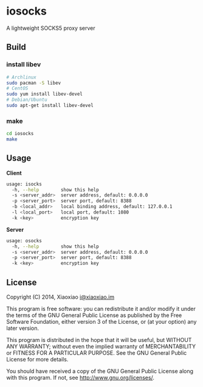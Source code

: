 # iosocks  #

A lightweight SOCKS5 proxy server

## Build ##

### install libev ###

```bash
# Archlinux
sudo pacman -S libev
# CentOS
sudo yum install libev-devel
# Debian/Ubuntu
sudo apt-get install libev-devel
```

### make ###

```bash
cd iosocks
make
```

## Usage ##

**Client**

```bash
usage: isocks
  -h, --help        show this help
  -s <server_addr>  server address, default: 0.0.0.0
  -p <server_port>  server port, default: 8388
  -b <local_addr>   local binding address, default: 127.0.0.1
  -l <local_port>   local port, default: 1080
  -k <key>          encryption key
```

**Server**

```bash
usage: osocks
  -h, --help        show this help
  -s <server_addr>  server address, default: 0.0.0.0
  -p <server_port>  server port, default: 8388
  -k <key>          encryption key
```

## License ##

Copyright (C) 2014, Xiaoxiao <i@xiaoxiao.im>

This program is free software: you can redistribute it and/or modify
it under the terms of the GNU General Public License as published by
the Free Software Foundation, either version 3 of the License, or
(at your option) any later version.

This program is distributed in the hope that it will be useful,
but WITHOUT ANY WARRANTY; without even the implied warranty of
MERCHANTABILITY or FITNESS FOR A PARTICULAR PURPOSE.  See the
GNU General Public License for more details.

You should have received a copy of the GNU General Public License
along with this program. If not, see <http://www.gnu.org/licenses/>.
